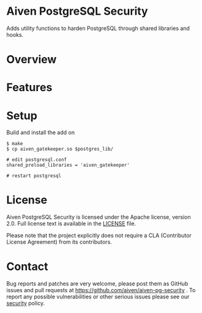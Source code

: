Aiven PostgreSQL Security
======================
Adds utility functions to harden PostgreSQL through shared libraries and hooks.

Overview
========

Features
============

Setup
============

Build and install the add on
```
$ make
$ cp aiven_gatekeeper.so $postgres_lib/

# edit postgresql.conf
shared_preload_libraries = 'aiven_gatekeeper'

# restart postgresql
```

License
============
Aiven PostgreSQL Security is licensed under the Apache license, version 2.0. Full license text is available in the [LICENSE](LICENSE) file.

Please note that the project explicitly does not require a CLA (Contributor License Agreement) from its contributors.

Contact
============
Bug reports and patches are very welcome, please post them as GitHub issues and pull requests at https://github.com/aiven/aiven-pg-security . 
To report any possible vulnerabilities or other serious issues please see our [security](SECURITY.md) policy.
